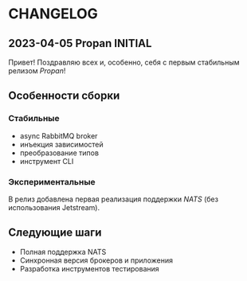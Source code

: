 # CHANGELOG 

## **2023-04-05 Propan INITIAL**

Привет! Поздравляю всех и, особенно, себя с первым стабильным релизом *Propan*!

## Особенности сборки
### Стабильныe
* async RabbitMQ broker
* инъекция зависимостей
* преобразование типов
* инструмент CLI

### Экспериментальные
В релиз добавлена первая реализация поддержки *NATS* (без использования Jetstream).

## Следующие шаги
* Полная поддержка NATS
* Синхронная версия брокеров и приложения
* Разработка инструментов тестирования
